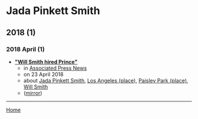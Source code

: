 # Jada Pinkett Smith

## 2018 (1)

### 2018 April (1)

 - [**"Will Smith hired Prince"**](https://apnews.com/article/dbd252153d974a53ae80d01bc98afc7f)
    - in [Associated Press News](../../publications/associated-press-news/index.md)
    - on 23 April 2018
    - about [Jada Pinkett Smith](../../topics/jada-pinkett-smith/index.md), [Los Angeles (place)](../../topics/place/los-angeles/index.md), [Paisley Park (place)](../../topics/place/paisley-park/index.md), [Will Smith](../../topics/will-smith/index.md)
    - ([mirror](https://web.archive.org/web/*/https://apnews.com/article/dbd252153d974a53ae80d01bc98afc7f))

----

[Home](../index.md)
